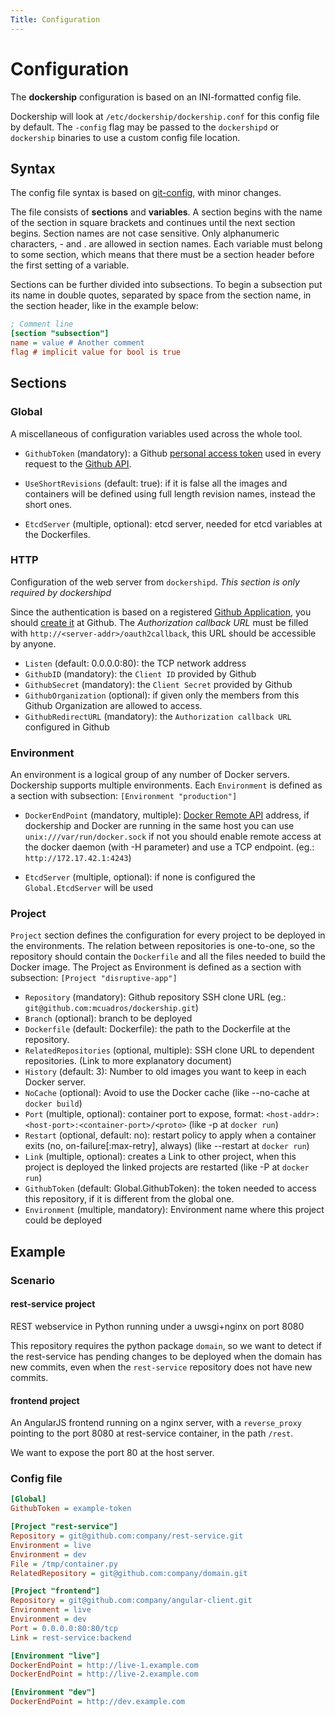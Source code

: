 ```yaml
---
Title: Configuration
---
```


Configuration
=============

The **dockership** configuration is based on an INI-formatted config file.

Dockership will look at `/etc/dockership/dockership.conf` for this config file by default. The `-config` flag may be passed to the `dockershipd` or `dockership` binaries to use a custom config file location.

## Syntax
The config file syntax is based on [git-config](http://git-scm.com/docs/git-config#_syntax), with minor changes.

The file consists of **sections** and **variables**. A section begins with the name of the section in square brackets and continues until the next section begins. Section names are not case sensitive. Only alphanumeric characters, - and . are allowed in section names. Each variable must belong to some section, which means that there must be a section header before the first setting of a variable.

Sections can be further divided into subsections. To begin a subsection put its name in double quotes, separated by space from the section name, in the section header, like in the example below:

```ini
; Comment line
[section "subsection"]
name = value # Another comment
flag # implicit value for bool is true
```


## Sections

### Global

A miscellaneous of configuration variables used across the whole tool.

* `GithubToken` (mandatory): a Github [personal access token](https://github.com/settings/tokens/new) used in every request to the [Github API](https://developer.github.com/).

* `UseShortRevisions` (default: true): if it is false all the images and containers will be defined using full length revision names, instead the short ones.

* `EtcdServer` (multiple, optional): etcd server, needed for etcd variables at the Dockerfiles.

### HTTP

Configuration of the web server from `dockershipd`. *This section is only required by dockershipd*

Since the authentication is based on a registered [Github Application](https://github.com/settings/applications/new), you should [create it](https://github.com/settings/applications/new) at Github. The *Authorization callback URL* must be filled with `http://<server-addr>/oauth2callback`, this URL should be accessible by anyone.

* `Listen` (default: 0.0.0.0:80): the TCP network address
* `GithubID` (mandatory): the `Client ID` provided by Github
* `GithubSecret` (mandatory): the `Client Secret` provided by Github
* `GithubOrganization` (optional): if given only the members from this Github Organization are allowed to access.
* `GithubRedirectURL` (mandatory): the `Authorization callback URL` configured in Github

### Environment

An environment is a logical group of any number of Docker servers. Dockership supports multiple environments. Each `Environment` is defined as a section with subsection: `[Environment "production"]`

* `DockerEndPoint` (mandatory, multiple): [Docker Remote API](https://docs.docker.com/reference/api/docker_remote_api/) address, if dockership and Docker are running in the same host you can use `unix:///var/run/docker.sock` if not you should enable remote access at the docker daemon (with -H parameter) and use a TCP endpoint. (eg.: `http://172.17.42.1:4243`)

* `EtcdServer` (multiple, optional): if none is configured the `Global.EtcdServer` will be used


### Project

`Project` section defines the configuration for every project to be deployed in the environments. The relation between repositories is one-to-one, so the repository should contain the `Dockerfile` and all the files needed to build the Docker image. The Project as Environment is defined as a section with subsection: `[Project "disruptive-app"]`

* `Repository` (mandatory): Github repository SSH clone URL (eg.: `git@github.com:mcuadros/dockership.git`)
* `Branch` (optional): branch to be deployed
* `Dockerfile` (default: Dockerfile): the path to the Dockerfile at the repository.
* `RelatedRepositories` (optional, multiple): SSH clone URL to dependent repositories. (Link to more explanatory document)
* `History` (default: 3): Number to old images you want to keep in each Docker server. 
* `NoCache` (optional): Avoid to use the Docker cache (like --no-cache at `docker build`)
* `Port` (multiple, optional): container port to expose, format: `<host-addr>:<host-port>:<container-port>/<proto>` (like -p at `docker run`)
* `Restart` (optional, default: no): restart policy to apply when a container exits (no, on-failure[:max-retry], always)  (like --restart at `docker run`)
* `Link` (multiple, optional): creates a Link to other project, when this project is deployed the linked projects are restarted (like -P at `docker run`)
* `GithubToken` (default: Global.GithubToken): the token needed to access this repository, if it is different from the global one.
* `Environment` (multiple, mandatory): Environment name where this project could be deployed

## Example

### Scenario
#### rest-service project
REST webservice in Python running under a uwsgi+nginx on port 8080

This repository requires the python package `domain`, so we want to detect if the rest-service has pending changes to be deployed when the domain has new commits, even when the `rest-service` repository does not have new commits.

#### frontend project
An AngularJS frontend running on a nginx server, with a `reverse_proxy` pointing to the port 8080 at rest-service container, in the path `/rest`.

We want to expose the port 80 at the host server.

### Config file
```ini
[Global]
GithubToken = example-token

[Project "rest-service"]
Repository = git@github.com:company/rest-service.git
Environment = live
Environment = dev
File = /tmp/container.py
RelatedRepository = git@github.com:company/domain.git

[Project "frontend"]
Repository = git@github.com:company/angular-client.git
Environment = live
Environment = dev
Port = 0.0.0.0:80:80/tcp
Link = rest-service:backend

[Environment "live"]
DockerEndPoint = http://live-1.example.com
DockerEndPoint = http://live-2.example.com

[Environment "dev"]
DockerEndPoint = http://dev.example.com
```
